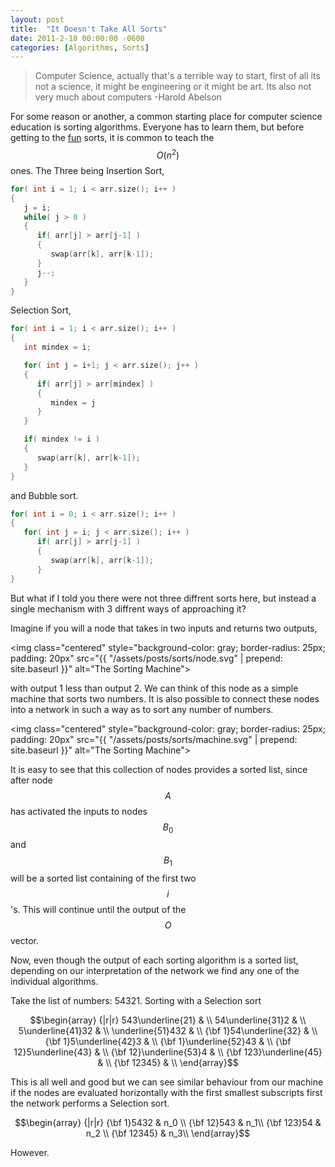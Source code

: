 ```yaml
---
layout: post
title:  "It Doesn't Take All Sorts"
date: 2011-2-18 00:00:00 -0600
categories: [Algorithms, Sorts]
---
```


>Computer Science, actually that's a terrible way to start, first of all its not a science,
> it might be engineering or it might be art. Its also not very much about computers -Harold Abelson

For some reason or another, a common starting place for computer science education is sorting algorithms.
Everyone has to learn them, but before getting to the [fun](https://en.wikipedia.org/wiki/Sorting_algorithm#Efficient_sorts) sorts, it is common to teach the $$O(n^2)$$ ones.
The Three being Insertion Sort,
```c++
for( int i = 1; i < arr.size(); i++ )
{
   j = i;
   while( j > 0 )
   {
      if( arr[j] > arr[j-1] )
      {
         swap(arr[k], arr[k-1]);
      }
      j--;
   }
}
``` 
Selection Sort, 
```c++
for( int i = 1; i < arr.size(); i++ )
{
   int mindex = i;

   for( int j = i+1; j < arr.size(); j++ )
   {
      if( arr[j] > arr[mindex] )
      {
         mindex = j
      }
   }

   if( mindex != i )
   {
      swap(arr[k], arr[k-1]);
   }
}
```
and Bubble sort.
```c++
for( int i = 0; i < arr.size(); i++ )
{
   for( int j = i; j < arr.size(); i++ )
      if( arr[j] > arr[j-1] )
      {
         swap(arr[k], arr[k-1]);
      }
}
```

But what if I told you there were not three diffrent sorts here, but instead a single mechanism with 3 diffrent ways of approaching it?

Imagine if you will a node that takes in two inputs and returns two outputs,

<img class="centered" style="background-color: gray; border-radius: 25px; padding: 20px" src="{{ "/assets/posts/sorts/node.svg" | prepend: site.baseurl }}" alt="The Sorting Machine">

with output 1 less than output 2.
We can think of this node as a simple machine that sorts two numbers.
It is also possible to connect these nodes into a network in such a way as to sort any number of numbers.

<img class="centered" style="background-color: gray; border-radius: 25px; padding: 20px" src="{{ "/assets/posts/sorts/machine.svg" | prepend: site.baseurl }}" alt="The Sorting Machine">

It is easy to see that this collection of nodes provides a sorted list, since after node $$A$$ has activated the inputs to nodes $$B_0$$ and $$B_1$$ will be a sorted list containing of the first two $$i$$'s.
This will continue until the output of the $$O$$ vector.

Now, even though the output of each sorting algorithm is a sorted list, depending on our interpretation of the network we find any one of the individual algorithms.

Take the list of numbers: 54321. Sorting with a Selection sort

$$\begin{array} {|r|r}
543\underline{21} & \\
54\underline{31}2 & \\
5\underline{41}32 & \\
\underline{51}432 & \\
{\bf 1}54\underline{32} & \\
{\bf 1}5\underline{42}3 & \\
{\bf 1}\underline{52}43 & \\
{\bf 12}5\underline{43} & \\
{\bf 12}\underline{53}4 & \\
{\bf 123}\underline{45} & \\
{\bf 12345} & \\
\end{array}$$

This is all well and good but we can see similar behaviour from our machine if the nodes are evaluated horizontally with the first smallest subscripts first the network performs a Selection sort.

$$\begin{array} {|r|r}
{\bf 1}5432 & n_0 \\
{\bf 12}543 & n_1\\
{\bf 123}54 & n_2 \\
{\bf 12345} & n_3\\
\end{array}$$

However.
